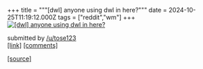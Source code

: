 +++
title = """[dwl] anyone using dwl in here?"""
date = 2024-10-25T11:19:12.000Z
tags = ["reddit","wm"]
+++
[![[dwl] anyone using dwl in here?](https://preview.redd.it/erxclkgwxvwd1.png?width=640&crop=smart&auto=webp&s=77125d8789d387e6d1c6df3e9bc04c20d52543f3 "[dwl] anyone using dwl in here?")](https://www.reddit.com/r/unixporn/comments/1gbruci/dwl_anyone_using_dwl_in_here/)

submitted by [/u/tose123](https://www.reddit.com/user/tose123)  
[\[link\]](https://i.redd.it/erxclkgwxvwd1.png) [\[comments\]](https://www.reddit.com/r/unixporn/comments/1gbruci/dwl_anyone_using_dwl_in_here/)

[[source]](https://www.reddit.com/r/unixporn/comments/1gbruci/dwl_anyone_using_dwl_in_here/)
